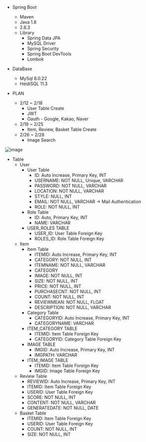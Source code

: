 * Spring Boot
  - Maven
  - Java 1.8
  - 2.6.3
  - Library
    - Spring Data JPA
    - MySQL Driver
    - Spring Security
    - Spring Boot DevTools
    - Lombok

* DataBase
  - MySql 8.0.22
  - HeidiSQL 11.3

* PLAN
  - 2/12 ~ 2/18
    - User Table Create
    - JWT
    - Oauth - Google, Kakao, Naver
  - 2/19 ~ 2/25
    - Item, Review, Basket Table Create
  - 2/26 ~ 2/28
    - Image Search

![image](https://user-images.githubusercontent.com/78013523/159161547-738490f5-1d37-4855-af1f-f92613c45cd2.png)


* Table
  - User
    - User Table
      - ID: Auto Increase, Primary Key, INT
      - USERNAME: NOT NULL, Unique, VARCHAR
      - PASSWORD: NOT NULL, VARCHAR
      - LOCATION: NOT NULL, VARCHAR
      - STYLE: NULL, INT
      - EMAIL: NOT NULL, VARCHAR -> Mail Authentication
      - ROLE: NOT NULL, INT
    - Role Table
      - ID: Auto, Primary Key, INT
      - NAME: VARCHAR
    - USER_ROLES TABLE
      - USER_ID: User Table Foreign Key
      - ROLES_ID: Role Table Foreign Key
  - Item
    - Item Table
      - ITEMID: Auto Increase, Primary Key, INT
      - CATEGORY: NOT NULL, INT
      - ITEMNAME: NOT NULL, VARCHAR
      - CATEGORY
      - IMAGE:  NOT NULL, INT
      - SIZE: NOT NULL, INT
      - PRICE: NOT NULL, INT
      - PURCHASECNT: NOT NULL, INT
      - COUNT: NOT NULL, INT
      - REVIEWMEAN: NOT NULL, FLOAT
      - DESCRIPTION: NOT NULL, VARCHAR
    - Category Table
      - CATEGORYID: Auto Increase, Primary Key, INT
      - CATEGORYNAME: VARCHAR
    - ITEM_CATEGORY TABLE
      - ITEMID: Item Table Foreign Key
      - CATEGORYID: Category Table Foreign Key
    - IMAGE TABLE
      - IMGID: Auto Increase, Primary Key, INT
      - IMGPATH: VARCHAR
    - ITEM_IMAGE TABLE
      - ITEMID: Item Table Foreign Key
      - IMGID: Image Table Foreign Key
  - Review Table
    - REVIEWID: Auto Increase, Primary Key, INT
    - ITEMID: Item Table Foreign Key
    - USERID: User Table Foreign Key
    - SCORE: NOT NULL, INT
    - CONTENT: NOT NULL, VARCHAR
    - GENERATEDATE: NOT NULL, DATE
  - Basket Table
    - ITEMID: Item Table Foreign Key
    - USERID: User Table Foreign Key
    - COUNT: NOT NULL, INT
    - SIZE: NOT NULL, INT
